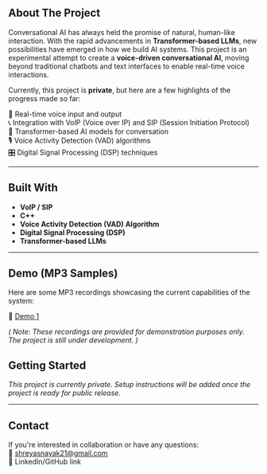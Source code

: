 ## About The Project

Conversational AI has always held the promise of natural, human-like interaction. With the rapid advancements in **Transformer-based LLMs**, new possibilities have emerged in how we build AI systems. This project is an experimental attempt to create a **voice-driven conversational AI**, moving beyond traditional chatbots and text interfaces to enable real-time voice interactions.

Currently, this project is **private**, but here are a few highlights of the progress made so far:

🎤 Real-time voice input and output  
📞 Integration with VoIP (Voice over IP) and SIP (Session Initiation Protocol)  
🧠 Transformer-based AI models for conversation  
🎙️ Voice Activity Detection (VAD) algorithms  
🎛️ Digital Signal Processing (DSP) techniques

---

## Built With

- **VoIP / SIP**  
- **C++**  
- **Voice Activity Detection (VAD) Algorithm**  
- **Digital Signal Processing (DSP)**  
- **Transformer-based LLMs**  

---

## Demo (MP3 Samples)

Here are some MP3 recordings showcasing the current capabilities of the system:

📂 [Demo 1 ](demo\demo_01.mp3)

*( Note: These recordings are provided for demonstration purposes only. The project is still under development. )*

## Getting Started

_This project is currently private. Setup instructions will be added once the project is ready for public release._

---

## Contact

If you're interested in collaboration or have any questions:  
📧 shreyasnayak21@gmail.com  
🔗 LinkedIn/GitHub link

